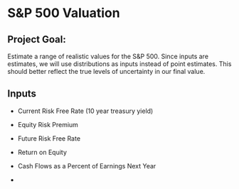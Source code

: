 # S&P 500 Valuation

## Project Goal:

Estimate a range of realistic values for the S&P 500. Since inputs are estimates, we will
use distributions as inputs instead of point estimates. This should better reflect the true levels of uncertainty in our final value.

## Inputs

- Current Risk Free Rate (10 year treasury yield)
- Equity Risk Premium
- Future Risk Free Rate
- Return on Equity
- Cash Flows as a Percent of Earnings Next Year




-